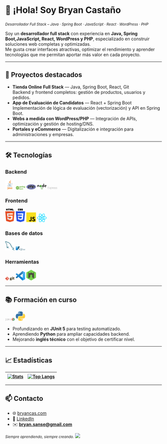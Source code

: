 # 👋 ¡Hola! Soy Bryan Castaño
<em><small>Desarrollador Full Stack – Java · Spring Boot · JavaScript · React · WordPress · PHP</small></em>

Soy un **desarrollador full stack** con experiencia en **Java, Spring Boot,JavaScript, React, WordPress y PHP**, especializado en construir soluciones web completas y optimizadas.  
Me gusta crear interfaces atractivas, optimizar el rendimiento y aprender tecnologías que me permitan aportar más valor en cada proyecto.

---

## 🚀 Proyectos destacados
- **Tienda Online Full Stack** — Java, Spring Boot, React, Git  
  Backend y frontend completos: gestión de productos, usuarios y pedidos.
- **App de Evaluación de Candidatos** — React + Spring Boot  
  Implementación de lógica de evaluación (vectorización) y API en Spring Boot.
- **Webs a medida con WordPress/PHP** — Integración de APIs, optimización y gestión de hosting/DNS.
- **Portales y eCommerce** — Digitalización e integración para administraciones y empresas.

---

## 🛠 Tecnologías

### Backend
<div>
  <img src="./images/java.svg" alt="Java" width="6%" title="Java"/>
  <img src="./images/springboot.png" alt="Spring Boot" width="6%" title="Spring Boot"/>
  <img src="./images/php.svg" alt="PHP" width="6%" title="PHP"/>
  <img src="./images/nodejs.svg" alt="Node.js" width="6%" title="Node.js"/>
  <img src="./images/express.svg" alt="Express" width="6%" title="Express"/>
</div>

### Frontend
<div>
  <img src="./images/html-5.svg" alt="HTML5" width="6%" title="HTML5"/>
  <img src="./images/css-3.svg" alt="CSS3" width="6%" title="CSS3"/>
  <img src="./images/javascript.svg" alt="JavaScript" width="6%" title="JavaScript"/>
  <img src="./images/react.svg" alt="React" width="6%" title="React"/>
</div>

### Bases de datos
<div>
  <img src="./images/mysql.svg" alt="MySQL" width="6%" title="MySQL"/>
  <img src="./images/sqlite.svg" alt="SQLite" width="6%" title="SQLite"/>
</div>

### Herramientas
<div>
  <img src="./images/git.svg" alt="Git" width="6%" title="Git"/>
  <img src="./images/visual-studio-code.svg" alt="VS Code" width="6%" title="Visual Studio Code"/>
  <img src="./images/nodemon.svg" alt="Nodemon" width="6%" title="Nodemon"/>
</div>

---

## 📚 Formación en curso
<div>
  <img src="./images/JUnit5.png" alt="JUnit 5" width="6%" title="JUnit 5"/>
  <img src="./images/python.svg" alt="Python" width="6%" title="Python"/>
</div>

- Profundizando en **JUnit 5** para testing automatizado.  
- Aprendiendo **Python** para ampliar capacidades backend.  
- Mejorando **inglés técnico** con el objetivo de certificar nivel.

---

## 📈 Estadísticas
| <a href="https://github.com/bryancas"><img align="center" src="https://github-readme-stats.vercel.app/api?username=bryancas&show_icons=true&include_all_commits=true&theme=buefy&hide_border=true" alt="Stats"/></a> | <a href="https://github.com/bryancas"><img align="center" src="https://github-readme-stats.vercel.app/api/top-langs/?username=bryancas&layout=compact&theme=buefy&hide_border=true" alt="Top Langs"/></a> |
| --- | --- |


---

## 📫 Contacto
- 🌐 [bryancas.com](https://bryancas.com)
- 💼 [LinkedIn](https://www.linkedin.com/in/bryan-castaño-san-segundo)
- ✉️ **bryan.sanse@gmail.com**

<small><em>Siempre aprendiendo, siempre creando.</em></small>
![](https://komarev.com/ghpvc/?username=bryancas&color=blue)
